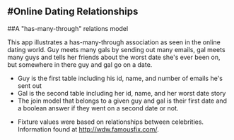 #Online Dating Relationships
----------------------------
##A "has-many-through" relations model

This app illustrates a has-many-through association as seen in the online dating world. Guy meets many gals by sending out many emails, gal meets many guys and tells her friends about the worst date she's ever been on, but somewhere in there guy and gal go on a date.

- Guy is the first table including his id, name, and number of emails he's sent out
- Gal is the second table including her id, name, and her worst date story
- The join model that belongs to a given guy and gal is their first date and a boolean answer if they went on a second date or not.

* Fixture values were based on relationships between celebrities. Information found at http://wdw.famousfix.com/.
